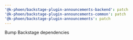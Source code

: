 ```yaml
---
'@k-phoen/backstage-plugin-announcements-backend': patch
'@k-phoen/backstage-plugin-announcements-common': patch
'@k-phoen/backstage-plugin-announcements': patch
---
```


Bump Backstage dependencies
